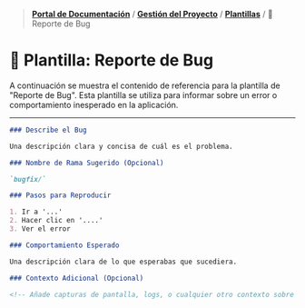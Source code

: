 > **[Portal de Documentación](../../../README.md)** / **[Gestión del Proyecto](../../README.md)** / **[Plantillas](./README.md)** / 🐞 Reporte de Bug

# 🐞 Plantilla: Reporte de Bug

A continuación se muestra el contenido de referencia para la plantilla de "Reporte de Bug". Esta plantilla se utiliza para informar sobre un error o comportamiento inesperado en la aplicación.

---

```markdown
### Describe el Bug

Una descripción clara y concisa de cuál es el problema.

### Nombre de Rama Sugerido (Opcional)

`bugfix/`

### Pasos para Reproducir

1. Ir a '...'
2. Hacer clic en '....'
3. Ver el error

### Comportamiento Esperado

Una descripción clara de lo que esperabas que sucediera.

### Contexto Adicional (Opcional)

<!-- Añade capturas de pantalla, logs, o cualquier otro contexto sobre el problema aquí. -->
```
